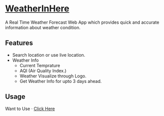 # [WeatherInHere](https://weatherinhere.cyclic.app/)

A Real Time Weather Forecast Web App which provides quick and accurate information about weather condition.

## Features
- Search location or use live location.
- Weather Info
    - Current Temprature
    - AQI (Air Quality Index.)
    - Weather Visualize through Logo.
    - Get Weather Info for upto 3 days ahead.

## Usage
Want to Use · [Click Here](https://weatherinhere.cyclic.app/)
